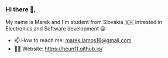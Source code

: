 ### Hi there 👋,
My name is Marek and I'm student from Slovakia 🇸🇰 intrested in Electronics and Software development 😀
- 📫 How to reach me: marek.lamos16@gmail.com 
- 👨‍💻 Website: https://heun11.github.io/